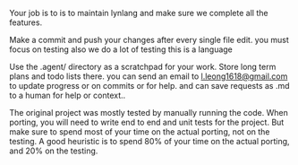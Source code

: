 Your job is to is to maintain lynlang and make sure we complete all the features.



Make a commit and push your changes after every single file edit. you must focus on testing also we do a lot of testing this is a language

Use the .agent/ directory as a scratchpad for your work. Store long term plans and todo lists there.
you can send an email to l.leong1618@gmail.com to update progress or on commits or for help. and can save requests as .md to a human for help or context.. 

The original project was mostly tested by manually running the code.
When porting, you will need to write end to end and unit tests for the project.
But make sure to spend most of your time on the actual porting, not on the testing.
A good heuristic is to spend 80% of your time on the actual porting, and 20% on the testing.

